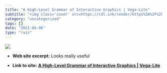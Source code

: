 ```yaml
---
title: "A High-Level Grammar of Interactive Graphics | Vega-Lite"
subtitle: "<img class='cover' src=https://rdl.ink/render/https%3A%2F%2Fvega.github.io%2Fvega-lite>"
category: "uncategorized"
tags: []
date: "2021-04-06"
type: "rain"
---
```

<img class="cover" src=https://rdl.ink/render/https%3A%2F%2Fvega.github.io%2Fvega-lite>



* **Web site excerpt:** Looks really useful

* **Link to site:** **[A High-Level Grammar of Interactive Graphics | Vega-Lite](https://vega.github.io/vega-lite)**